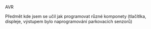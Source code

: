 AVR

Předmět kde jsem se učil jak programovat různé komponety (tlačítlka, displeje, výstupem bylo naprogramování parkovacích senzorů)
